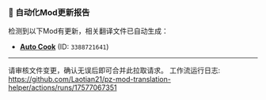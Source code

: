 ### 🤖 自动化Mod更新报告

检测到以下Mod有更新，相关翻译文件已自动生成：

- [**Auto Cook**](https://steamcommunity.com/sharedfiles/filedetails/?id=3388721641) (ID: `3388721641`)

---
请审核文件变更，确认无误后即可合并此拉取请求。
工作流运行日志: https://github.com/Laotian21/pz-mod-translation-helper/actions/runs/17577067351
